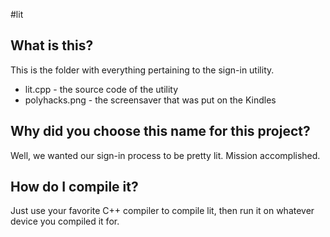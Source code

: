 #lit
## What is this?
This is the folder with everything pertaining to the sign-in utility.

- lit.cpp - the source code of the utility
- polyhacks.png - the screensaver that was put on the Kindles

## Why did you choose this name for this project?
Well, we wanted our sign-in process to be pretty lit. Mission accomplished.

## How do I compile it?
Just use your favorite C++ compiler to compile lit, then run it on whatever device you compiled it for.
